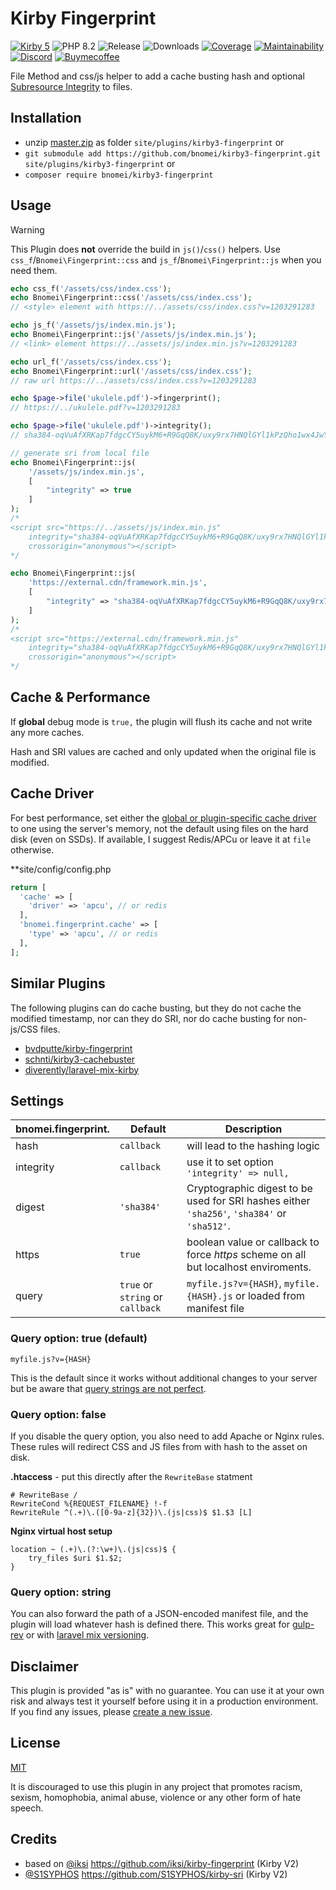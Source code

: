 # Kirby Fingerprint

[![Kirby 5](https://flat.badgen.net/badge/Kirby/5?color=ECC748)](https://getkirby.com)
![PHP 8.2](https://flat.badgen.net/badge/PHP/8.2?color=4E5B93&icon=php&label)
![Release](https://flat.badgen.net/packagist/v/bnomei/kirby3-fingerprint?color=ae81ff&icon=github&label)
![Downloads](https://flat.badgen.net/packagist/dt/bnomei/kirby3-fingerprint?color=272822&icon=github&label)
[![Coverage](https://flat.badgen.net/codeclimate/coverage/bnomei/kirby3-fingerprint?icon=codeclimate&label)](https://codeclimate.com/github/bnomei/kirby3-fingerprint)
[![Maintainability](https://flat.badgen.net/codeclimate/maintainability/bnomei/kirby3-fingerprint?icon=codeclimate&label)](https://codeclimate.com/github/bnomei/kirby3-fingerprint/issues)
[![Discord](https://flat.badgen.net/badge/discord/bnomei?color=7289da&icon=discord&label)](https://discordapp.com/users/bnomei)
[![Buymecoffee](https://flat.badgen.net/badge/icon/donate?icon=buymeacoffee&color=FF813F&label)](https://www.buymeacoffee.com/bnomei)


File Method and css/js helper to add a cache busting hash and optional [Subresource Integrity](https://developer.mozilla.org/en-US/docs/Web/Security/Subresource_Integrity) to files.

## Installation

- unzip [master.zip](https://github.com/bnomei/kirby3-fingerprint/archive/master.zip) as folder `site/plugins/kirby3-fingerprint` or
- `git submodule add https://github.com/bnomei/kirby3-fingerprint.git site/plugins/kirby3-fingerprint` or
- `composer require bnomei/kirby3-fingerprint`

## Usage

> [!WARNING]
> This Plugin does **not** override the build in `js()`/`css()` helpers. Use `css_f`/`Bnomei\Fingerprint::css` and `js_f`/`Bnomei\Fingerprint::js` when you need them.

```php
echo css_f('/assets/css/index.css');
echo Bnomei\Fingerprint::css('/assets/css/index.css');
// <style> element with https://../assets/css/index.css?v=1203291283

echo js_f('/assets/js/index.min.js');
echo Bnomei\Fingerprint::js('/assets/js/index.min.js');
// <link> element https://../assets/js/index.min.js?v=1203291283

echo url_f('/assets/css/index.css');
echo Bnomei\Fingerprint::url('/assets/css/index.css');
// raw url https://../assets/css/index.css?v=1203291283

echo $page->file('ukulele.pdf')->fingerprint();
// https://../ukulele.pdf?v=1203291283

echo $page->file('ukulele.pdf')->integrity();
// sha384-oqVuAfXRKap7fdgcCY5uykM6+R9GqQ8K/uxy9rx7HNQlGYl1kPzQho1wx4JwY8wC

// generate sri from local file
echo Bnomei\Fingerprint::js(
    '/assets/js/index.min.js',
    [
        "integrity" => true
    ]
);
/*
<script src="https://../assets/js/index.min.js"
    integrity="sha384-oqVuAfXRKap7fdgcCY5uykM6+R9GqQ8K/uxy9rx7HNQlGYl1kPzQho1wx4JwY8wC"
    crossorigin="anonymous"></script>
*/

echo Bnomei\Fingerprint::js(
    'https://external.cdn/framework.min.js',
    [
        "integrity" => "sha384-oqVuAfXRKap7fdgcCY5uykM6+R9GqQ8K/uxy9rx7HNQlGYl1kPzQho1wx4JwY8wC"
    ]
);
/*
<script src="https://external.cdn/framework.min.js"
    integrity="sha384-oqVuAfXRKap7fdgcCY5uykM6+R9GqQ8K/uxy9rx7HNQlGYl1kPzQho1wx4JwY8wC"
    crossorigin="anonymous"></script>
*/
```

## Cache & Performance

If **global** debug mode is `true,` the plugin will flush its cache and not write any more caches.

Hash and SRI values are cached and only updated when the original file is modified.

## Cache Driver
For best performance, set either the [global or plugin-specific cache driver](https://getkirby.com/docs/reference/system/options/cache) to one using the server's memory, not the default using files on the hard disk (even on SSDs). If available, I suggest Redis/APCu or leave it at `file` otherwise.

**site/config/config.php
```php
return [
  'cache' => [
    'driver' => 'apcu', // or redis
  ],
  'bnomei.fingerprint.cache' => [
    'type' => 'apcu', // or redis
  ],
];
```

## Similar Plugins

The following plugins can do cache busting, but they do not cache the modified timestamp, nor can they do SRI, nor do cache busting for non-js/CSS files.

- [bvdputte/kirby-fingerprint](https://github.com/bvdputte/kirby-fingerprint)
- [schnti/kirby3-cachebuster](https://github.com/schnti/kirby3-cachebuster)
- [diverently/laravel-mix-kirby](https://github.com/diverently/laravel-mix-kirby)

## Settings

| bnomei.fingerprint.       | Default        | Description                                                                         |
|---------------------------|----------------|-------------------------------------------------------------------------------------|
| hash | `callback` | will lead to the hashing logic                                                      |
| integrity | `callback` | use it to set option `'integrity' => null,`                                         |
| digest | `'sha384'` | Cryptographic digest to be used for SRI hashes either `'sha256'`, `'sha384'` or `'sha512'`. |
| https | `true` | boolean value or callback to force *https* scheme on all but localhost enviroments. |
| query | `true` or `string` or `callback` | `myfile.js?v={HASH}`, `myfile.{HASH}.js` or loaded from manifest file               |


### Query option: true (default)

```
myfile.js?v={HASH}
```

This is the default since it works without additional changes to your server but be aware that [query strings are not perfect](http://www.stevesouders.com/blog/2008/08/23/revving-filenames-dont-use-querystring/).

### Query option: false

If you disable the query option, you also need to add Apache or Nginx rules. These rules will redirect CSS and JS files from with hash to the asset on disk.

**.htaccess** - put this directly after the `RewriteBase` statment
```apacheconfig
# RewriteBase /
RewriteCond %{REQUEST_FILENAME} !-f
RewriteRule ^(.+)\.([0-9a-z]{32})\.(js|css)$ $1.$3 [L]
```

**Nginx virtual host setup**
```
location ~ (.+)\.(?:\w+)\.(js|css)$ {
    try_files $uri $1.$2;
}
```

### Query option: string

You can also forward the path of a JSON-encoded manifest file, and the plugin will load whatever hash is defined there. This works great for [gulp-rev](https://github.com/sindresorhus/gulp-rev) or with [laravel mix versioning](https://laravel-mix.com/docs/master/versioning).


## Disclaimer

This plugin is provided "as is" with no guarantee. You can use it at your own risk and always test it yourself before using it in a production environment. If you find any issues, please [create a new issue](https://github.com/bnomei/kirby3-fingerprint/issues/new).

## License

[MIT](https://opensource.org/licenses/MIT)

It is discouraged to use this plugin in any project that promotes racism, sexism, homophobia, animal abuse, violence or any other form of hate speech.

## Credits

- based on [@iksi](https://github.com/iksi) https://github.com/iksi/kirby-fingerprint (Kirby V2)
- [@S1SYPHOS](https://github.com/S1SYPHOS) https://github.com/S1SYPHOS/kirby-sri (Kirby V2)
